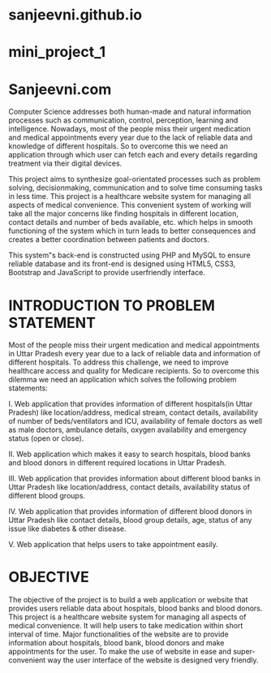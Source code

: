 # sanjeevni.github.io
# mini_project_1
# Sanjeevni.com

Computer Science addresses both human-made and natural information processes such as
communication, control, perception, learning and intelligence. Nowadays, most of the people
miss their urgent medication and medical appointments every year due to the lack of reliable
data and knowledge of different hospitals. So to overcome this we need an application
through which user can fetch each and every details regarding treatment via their digital
devices.

This project aims to synthesize goal-orientated processes such as problem solving, decisionmaking, communication and to solve time consuming tasks in less time. This project is a
healthcare website system for managing all aspects of medical convenience. This convenient
system of working will take all the major concerns like finding hospitals in different location,
contact details and number of beds available, etc. which helps in smooth functioning of the
system which in turn leads to better consequences and creates a better coordination between
patients and doctors.

This system‟s back-end is constructed using PHP and MySQL to ensure reliable database and
its front-end is designed using HTML5, CSS3, Bootstrap and JavaScript to provide userfriendly interface.

# INTRODUCTION TO PROBLEM STATEMENT

Most of the people miss their urgent medication and medical appointments in Uttar Pradesh
every year due to a lack of reliable data and information of different hospitals. To address this
challenge, we need to improve healthcare access and quality for Medicare recipients. So to
overcome this dilemma we need an application which solves the following problem
statements:

I. Web application that provides information of different hospitals(in Uttar Pradesh) like
location/address, medical stream, contact details, availability of number of beds/ventilators
and ICU, availability of female doctors as well as male doctors, ambulance details, oxygen
availability and emergency status (open or close).

II. Web application which makes it easy to search hospitals, blood banks and blood donors in
different required locations in Uttar Pradesh.

III. Web application that provides information about different blood banks in Uttar Pradesh
like location/address, contact details, availability status of different blood groups.

IV. Web application that provides information of different blood donors in Uttar Pradesh like
contact details, blood group details, age, status of any issue like diabetes & other disease.

V. Web application that helps users to take appointment easily.

# OBJECTIVE

The objective of the project is to build a web application or website that provides users
reliable data about hospitals, blood banks and blood donors. This project is a healthcare
website system for managing all aspects of medical convenience. It will help users to take
medication within short interval of time. Major functionalities of the website are to provide
information about hospitals, blood bank, blood donors and make appointments for the user.
To make the use of website in ease and super-convenient way the user interface of the
website is designed very friendly.
